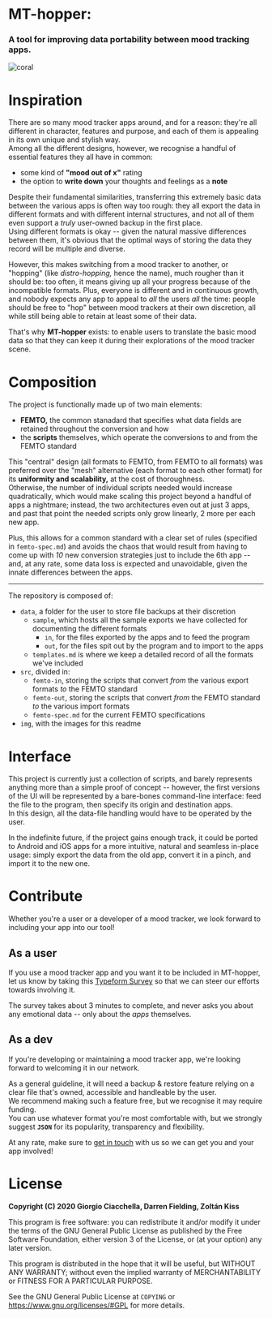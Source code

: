 # MT-hopper:

### A tool for improving data portability between mood tracking apps.

![coral](img/coral-alt.png)


# Inspiration

There are so many mood tracker apps around, and for a reason: they're all different in character, features and purpose, and each of them is appealing in its own unique and stylish way.        
Among all the different designs, however, we recognise a handful of essential features they all have in common:
-   some kind of **"mood out of x"** rating
-   the option to **write down** your thoughts and feelings as a **note**

Despite their fundamental similarities, transferring this extremely basic data between the various apps is often way too rough: they all export the data in different formats and with different internal structures, and not all of them even support a *truly* user-owned backup in the first place.      
Using different formats is okay -- given the natural massive differences between them, it's obvious that the optimal ways of storing the data they record will be multiple and diverse.

However, this makes switching from a mood tracker to another, or "hopping" (like *distro-hopping,* hence the name), much rougher than it should be: too often, it means giving up all your progress because of the incompatible formats.
Plus, everyone is different and in continuous growth, and nobody expects any app to appeal to *all* the users *all* the time: people should be free to "hop" between mood trackers at their own discretion, all while still being able to retain at least some of their data.

That's why **MT-hopper** exists: to enable users to translate the basic mood data so that they can keep it during their explorations of the mood tracker scene.     


# Composition

The project is functionally made up of two main elements:
-   **FEMTO,** the common stanadard that specifies what data fields are retained throughout the conversion and how
-   the **scripts** themselves, which operate the conversions to and from the FEMTO standard

This "central" design (all formats to FEMTO, from FEMTO to all formats) was preferred over the "mesh" alternative (each format to each other format) for its **uniformity and scalability,** at the cost of thoroughness.       
Otherwise, the number of individual scripts needed would increase quadratically, which would make scaling this project beyond a handful of apps a nightmare; instead, the two architectures even out at just 3 apps, and past that point the needed scripts only grow linearly, 2 more per each new app.

Plus, this allows for a common standard with a clear set of rules (specified in `femto-spec.md`) and avoids the chaos that would result from having to come up with *10* new conversion strategies just to include the 6th app -- and, at any rate, some data loss is expected and unavoidable, given the innate differences between the apps.

---

The repository is composed of:
-   `data`, a folder for the user to store file backups at their discretion
    -   `sample`, which hosts all the sample exports we have collected for documenting the different formats
        -   `in`, for the files exported by the apps and to feed the program
        -   `out`, for the files spit out by the program and to import to the apps
    -   `templates.md` is where we keep a detailed record of all the formats we've included
-   `src`, divided in:
    -   `femto-in`, storing the scripts that convert *from* the various export formats *to* the FEMTO standard
    -   `femto-out`, storing the scripts that convert *from* the FEMTO standard *to* the various import formats
    -   `femto-spec.md` for the current FEMTO specifications
-   `img`, with the images for this readme


# Interface

This project is currently just a collection of scripts, and barely represents anything more than a simple proof of concept -- however, the first versions of the UI will be represented by a bare-bones command-line interface: feed the file to the program, then specify its origin and destination apps.     
In this design, all the data-file handling would have to be operated by the user.

In the indefinite future, if the project gains enough track, it could be ported to Android and iOS apps for a more intuitive, natural and seamless in-place usage: simply export the data from the old app, convert it in a pinch, and import it to the new one.


# Contribute

Whether you're a user or a developer of a mood tracker, we look forward to including your app into our tool!

## As a user
If you use a mood tracker app and you want it to be included in MT-hopper, let us know by taking this [Typeform Survey](https://ciakkig.typeform.com/to/FgAHqZ) so that we can steer our efforts towards involving it.

The survey takes about 3 minutes to complete, and never asks you about any emotional data -- only about the *apps* themselves.

## As a dev
If you're developing or maintaining a mood tracker app, we're looking forward to welcoming it in our network.

As a general guideline, it will need a backup & restore feature relying on a clear file that's owned, accessible and handleable by the user.    
We recommend making such a feature free, but we recognise it may require funding.       
You can use whatever format you're most comfortable with, but we strongly suggest **`JSON`** for its popularity, transparency and flexibility.

At any rate, make sure to [get in touch](mailto:ciakki.g@gmail.com) with us so we can get you and your app involved!


# License

**Copyright (C) 2020 Giorgio Ciacchella, Darren Fielding, Zoltán Kiss**

This program is free software: you can redistribute it and/or modify it under the terms of the GNU General Public License as published by the Free Software Foundation, either version 3 of the License, or (at your option) any later version.

This program is distributed in the hope that it will be useful, but WITHOUT ANY WARRANTY; without even the implied warranty of MERCHANTABILITY or FITNESS FOR A PARTICULAR PURPOSE.

See the GNU General Public License at `COPYING` or https://www.gnu.org/licenses/#GPL for more details.